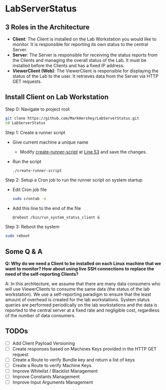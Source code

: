 # LabServerStatus

## 3 Roles in the Architecture

-   **Client**: The Client is installed on the Lab Workstation you would like to monitor. It is responsible for reporting its own status to the central Server.
-   **Server**: The Server is responsible for receiving the status reports from the Clients and managing the overall status of the Lab. It must be installed before the Clients and has a fixed IP address.
-   **ViewerClient (Web)**: The ViewerClient is responsible for displaying the status of the Lab to the user. It retrieves data from the Server via HTTP GET requests.

## Install Client on Lab Workstation

Step 0: Navigate to project root

```bash
git clone https://github.com/MarkHershey/LabServerStatus.git
cd LabServerStatus
```

Step 1: Create a runner script

-   Give current machine a unique name
    -   Modify [create-runner-script](create-runner-script) at [Line 53](https://github.com/MarkHershey/LabServerStatus/blob/285e56231934276a91110d59ccf00513d7ed5f08/create-runner-script#L53) and save the changes.
-   Run the script

    ```bash
    ./create-runner-script
    ```

Step 2: Setup a Cron job to run the runner script on system startup

-   Edit Cron job file

    ```bash
    sudo crontab -e
    ```

-   Add this line to the end of the file

    ```
    @reboot /bin/run_system_status_client &
    ```

Step 3: Reboot the system

```bash
sudo reboot
```

## Some Q & A

**Q: Why do we need a Client to be installed on each Linux machine that we want to monitor? How about using live SSH connections to replace the need of the self-reporting Clients?**

A: In this architecture, we assume that there are many data consumers who will use ViewerClients to consume the same data (the status of the lab workstation). We use a self-reporting paradigm to ensure that the least amount of overhead is created for the lab workstations. System status queries are performed periodically on the lab workstations and the data is reported to the central server at a fixed rate and negligible cost, regardless of the number of data consumers.

## TODOs

-   [ ] Add Client Payload Versioning
-   [ ] Create responses based on Machines Keys provided in the HTTP GET request
-   [ ] Create a Route to verify Bundle key and return a list of keys
-   [ ] Create a Route to verify Machine Keys
-   [ ] Improve Whitelist / Blacklist Management
-   [ ] Improve Constants Management
-   [ ] Improve Input Arguments Management
